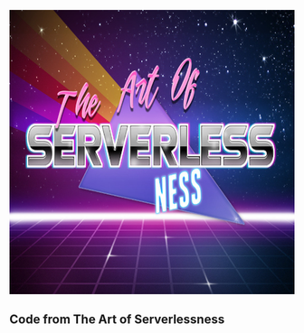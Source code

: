 ![The Art of Serverlessness][logo]

[logo]: theartofserverlessness.jpg "The Art of Serverlessness"

## Code from The Art of Serverlessness